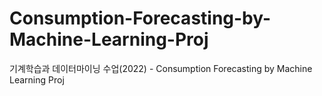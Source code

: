 # Consumption-Forecasting-by-Machine-Learning-Proj
기계학습과 데이터마이닝 수업(2022) - Consumption Forecasting by Machine Learning Proj
